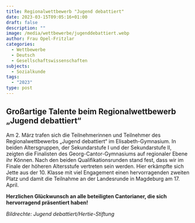 ```yaml
---
title: Regionalwettbewerb "Jugend debattiert"
date: 2023-03-15T09:05:16+01:00
draft: false
description: ""
image: /media/wettbewerbe/jugenddebattiert.webp
author: Frau Opel-Fritzlar
categories:
  - Wettbewerbe
  - Deutsch
  - Gesellschaftswissenschaften
subjects:
  - Sozialkunde
tags:
  - "2023"
type: post
---
```

## Großartige Talente beim Regionalwettbewerb „Jugend debattiert“

Am 2. März trafen sich die Teilnehmerinnen und Teilnehmer des Regionalwettbewerbs „Jugend debattiert“ im Elisabeth-Gymnasium. In beiden Altersgruppen, der Sekundarstufe I und der Sekundarstufe II, zeigten die Finalisten des Georg-Cantor-Gymnasiums auf regionaler Ebene ihr Können. Nach den beiden Qualifikationsrunden stand fest, dass wir im Finale der höheren Altersstufe vertreten sein werden. Hier erkämpfte sich Jette aus der 10. Klasse mit viel Engagement einen hervorragenden zweiten Platz und damit die Teilnahme an der Landesrunde in Magdeburg am 17. April. 

**Herzlichen Glückwunsch an alle beteiligten Cantorianer, die
sich hervorragend präsentiert haben!**

_Bildrechte: Jugend debattiert/Hertie-Stiftung_
